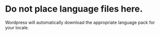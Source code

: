 # Do not place language files here. 

Wordpress will automatically download the appropriate language pack for your locale.